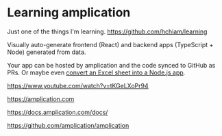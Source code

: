 # Learning amplication

Just one of the things I'm learning. https://github.com/hchiam/learning

Visually auto-generate frontend (React) and backend apps (TypeScript + Node) generated from data.

Your app can be hosted by amplication and the code synced to GitHub as PRs. Or maybe even [convert an Excel sheet into a Node.js app](https://www.youtube.com/watch?v=geR8aEeGK7s).

https://www.youtube.com/watch?v=tKGeLXoPr94

https://amplication.com

https://docs.amplication.com/docs/

https://github.com/amplication/amplication
